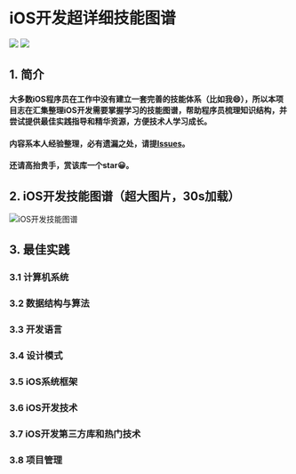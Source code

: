 # iOS开发超详细技能图谱

![](https://img.shields.io/badge/platform-iOS-brightgreen.svg)
![](https://img.shields.io/badge/coverage-70%25-yellow.svg)

## 1. 简介
#### 大多数iOS程序员在工作中没有建立一套完善的技能体系（比如我😄），所以本项目志在汇集整理iOS开发需要掌握学习的技能图谱，帮助程序员梳理知识结构，并尝试提供最佳实践指导和精华资源，方便技术人学习成长。
#### 内容系本人经验整理，必有遗漏之处，请提[Issues](https://github.com/SOHOVideo/iOS-Skill-Map/issues/new)。
#### 还请高抬贵手，赏该库一个**star**😀。

## 2. iOS开发技能图谱（超大图片，30s加载）

![iOS开发技能图谱](https://raw.githubusercontent.com/SOHOVideo/iOS-Skill-Map/master/iOS%E5%BC%80%E5%8F%91%E6%8A%80%E6%9C%AF%E8%B7%AF%E7%BA%BF.png)

## 3. 最佳实践
### 3.1 计算机系统
### 3.2 数据结构与算法
### 3.3 开发语言
### 3.4 设计模式
### 3.5 iOS系统框架
### 3.6 iOS开发技术
### 3.7 iOS开发第三方库和热门技术
### 3.8 项目管理